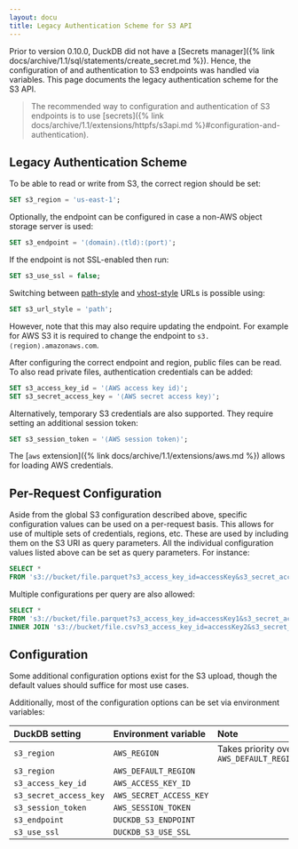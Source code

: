 ```yaml
---
layout: docu
title: Legacy Authentication Scheme for S3 API
---
```


Prior to version 0.10.0, DuckDB did not have a [Secrets manager]({% link docs/archive/1.1/sql/statements/create_secret.md %}). Hence, the configuration of and authentication to S3 endpoints was handled via variables. This page documents the legacy authentication scheme for the S3 API.

> The recommended way to configuration and authentication of S3 endpoints is to use [secrets]({% link docs/archive/1.1/extensions/httpfs/s3api.md %}#configuration-and-authentication).

## Legacy Authentication Scheme

To be able to read or write from S3, the correct region should be set:

```sql
SET s3_region = 'us-east-1';
```

Optionally, the endpoint can be configured in case a non-AWS object storage server is used:

```sql
SET s3_endpoint = '⟨domain⟩.⟨tld⟩:⟨port⟩';
```

If the endpoint is not SSL-enabled then run:

```sql
SET s3_use_ssl = false;
```

Switching between [path-style](https://docs.aws.amazon.com/AmazonS3/latest/userguide/VirtualHosting.html#path-style-access) and [vhost-style](https://docs.aws.amazon.com/AmazonS3/latest/userguide/VirtualHosting.html#virtual-hosted-style-access) URLs is possible using:

```sql
SET s3_url_style = 'path';
```

However, note that this may also require updating the endpoint. For example for AWS S3 it is required to change the endpoint to `s3.⟨region⟩.amazonaws.com`.

After configuring the correct endpoint and region, public files can be read. To also read private files, authentication credentials can be added:

```sql
SET s3_access_key_id = '⟨AWS access key id⟩';
SET s3_secret_access_key = '⟨AWS secret access key⟩';
```

Alternatively, temporary S3 credentials are also supported. They require setting an additional session token:

```sql
SET s3_session_token = '⟨AWS session token⟩';
```

The [`aws` extension]({% link docs/archive/1.1/extensions/aws.md %}) allows for loading AWS credentials.

## Per-Request Configuration

Aside from the global S3 configuration described above, specific configuration values can be used on a per-request basis. This allows for use of multiple sets of credentials, regions, etc. These are used by including them on the S3 URI as query parameters. All the individual configuration values listed above can be set as query parameters. For instance:

```sql
SELECT *
FROM 's3://bucket/file.parquet?s3_access_key_id=accessKey&s3_secret_access_key=secretKey';
```

Multiple configurations per query are also allowed:

```sql
SELECT *
FROM 's3://bucket/file.parquet?s3_access_key_id=accessKey1&s3_secret_access_key=secretKey1' t1
INNER JOIN 's3://bucket/file.csv?s3_access_key_id=accessKey2&s3_secret_access_key=secretKey2' t2;
```

## Configuration

Some additional configuration options exist for the S3 upload, though the default values should suffice for most use cases.

Additionally, most of the configuration options can be set via environment variables:

| DuckDB setting         | Environment variable    | Note                                     |
|:-----------------------|:------------------------|:-----------------------------------------|
| `s3_region`            | `AWS_REGION`            | Takes priority over `AWS_DEFAULT_REGION` |
| `s3_region`            | `AWS_DEFAULT_REGION`    |                                          |
| `s3_access_key_id`     | `AWS_ACCESS_KEY_ID`     |                                          |
| `s3_secret_access_key` | `AWS_SECRET_ACCESS_KEY` |                                          |
| `s3_session_token`     | `AWS_SESSION_TOKEN`     |                                          |
| `s3_endpoint`          | `DUCKDB_S3_ENDPOINT`    |                                          |
| `s3_use_ssl`           | `DUCKDB_S3_USE_SSL`     |                                          |